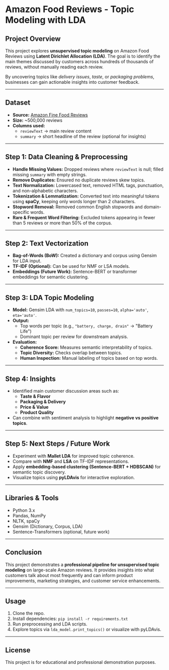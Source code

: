 # Amazon Food Reviews - Topic Modeling with LDA

## Project Overview
This project explores **unsupervised topic modeling** on Amazon Food Reviews using **Latent Dirichlet Allocation (LDA)**. The goal is to identify the main themes discussed by customers across hundreds of thousands of reviews, without manually reading each review. 

By uncovering topics like *delivery issues*, *taste*, or *packaging problems*, businesses can gain actionable insights into customer feedback.

---

## Dataset
- **Source:** [Amazon Fine Food Reviews](https://www.kaggle.com/datasets/snap/amazon-fine-food-reviews)
- **Size:** ~500,000 reviews
- **Columns used:** 
  - `reviewText` → main review content  
  - `summary` → short headline of the review (optional for insights)

---

## Step 1: Data Cleaning & Preprocessing
- **Handle Missing Values:** Dropped reviews where `reviewText` is null; filled missing `summary` with empty strings.  
- **Remove Duplicates:** Ensured no duplicate reviews skew topics.  
- **Text Normalization:** Lowercased text, removed HTML tags, punctuation, and non-alphabetic characters.  
- **Tokenization & Lemmatization:** Converted text into meaningful tokens using **spaCy**, keeping only words longer than 2 characters.  
- **Stopword Removal:** Removed common English stopwords and domain-specific words.  
- **Rare & Frequent Word Filtering:** Excluded tokens appearing in fewer than 5 reviews or more than 50% of the corpus.

---

## Step 2: Text Vectorization
- **Bag-of-Words (BoW):** Created a dictionary and corpus using Gensim for LDA input.  
- **TF-IDF (Optional):** Can be used for NMF or LSA models.  
- **Embeddings (Future Work):** Sentence-BERT or transformer embeddings for semantic clustering.

---

## Step 3: LDA Topic Modeling
- **Model:** Gensim LDA with `num_topics=10`, `passes=10`, `alpha='auto'`, `eta='auto'`.  
- **Output:**  
  - Top words per topic (e.g., `"battery, charge, drain"` → "Battery Life")  
  - Dominant topic per review for downstream analysis.  
- **Evaluation:**  
  - **Coherence Score:** Measures semantic interpretability of topics.  
  - **Topic Diversity:** Checks overlap between topics.  
  - **Human Inspection:** Manual labeling of topics based on top words.

---

## Step 4: Insights
- Identified main customer discussion areas such as:
  - **Taste & Flavor**
  - **Packaging & Delivery**
  - **Price & Value**
  - **Product Quality**
- Can combine with sentiment analysis to highlight **negative vs positive topics**.

---

## Step 5: Next Steps / Future Work
- Experiment with **Mallet LDA** for improved topic coherence.  
- Compare with **NMF** and **LSA** on TF-IDF representations.  
- Apply **embedding-based clustering (Sentence-BERT + HDBSCAN)** for semantic topic discovery.  
- Visualize topics using **pyLDAvis** for interactive exploration.  

---

## Libraries & Tools
- Python 3.x  
- Pandas, NumPy  
- NLTK, spaCy  
- Gensim (Dictionary, Corpus, LDA)  
- Sentence-Transformers (optional, future work)  

---

## Conclusion
This project demonstrates a **professional pipeline for unsupervised topic modeling** on large-scale Amazon reviews. It provides insights into what customers talk about most frequently and can inform product improvements, marketing strategies, and customer service enhancements.

---

## Usage
1. Clone the repo.  
2. Install dependencies: `pip install -r requirements.txt`  
3. Run preprocessing and LDA scripts.  
4. Explore topics via `lda_model.print_topics()` or visualize with pyLDAvis.

---

## License
This project is for educational and professional demonstration purposes.
